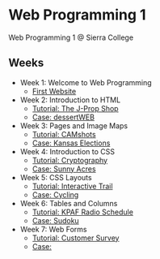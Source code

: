 # Web Programming 1

Web Programming 1 @ Sierra College

## Weeks

-   Week 1: Welcome to Web Programming
    -   [First Website](/week_1)
-   Week 2: Introduction to HTML
    -   [Tutorial: The J-Prop Shop](/week_2/tutorial)
    -   [Case: dessertWEB](/week_2/case_3)
-   Week 3: Pages and Image Maps
    -   [Tutorial: CAMshots](/week_3/tutorial)
    -   [Case: Kansas Elections](/week_3/case_3)
-   Week 4: Introduction to CSS
    -   [Tutorial: Cryptography](/week_4/tutorial)
    -   [Case: Sunny Acres](/week_4/case_1)
-   Week 5: CSS Layouts
    -   [Tutorial: Interactive Trail](/week_5/tutorial)
    -   [Case: Cycling](/week_5/case_3)
-   Week 6: Tables and Columns
    -   [Tutorial: KPAF Radio Schedule](/week_6/tutorial)
    -   [Case: Sudoku](/week_6/case_1)
-   Week 7: Web Forms
    -   [Tutorial: Customer Survey](/week_7/tutorial)
    -   [Case: ](/week_7/case_1)
